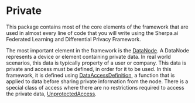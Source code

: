 # Private

This package contains most of the core elements of the framework that are used in almost every line of code that you will 
write using the Sherpa.ai Federated Learning and Differential Privacy Framework.

The most important element in the framework is the [DataNode](../data_node). A DataNode represents a 
device or element containing private data. In real world scenarios, this data is typically property of a user or company. 
This data is private and access must be defined, in order for it to be used. In this framework, it is defined using [DataAccessDefinition](../data/#dataaccessdefinition-class), 
a function that is applied to data before sharing private information from the node. There is a special class of access 
where there are no restrictions required to access the private data, [UnprotectedAccess](../data/#unprotectedaccess-class).